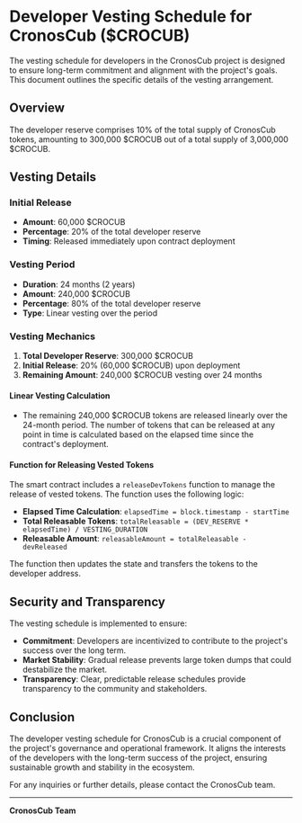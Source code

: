 # Developer Vesting Schedule for CronosCub ($CROCUB)

The vesting schedule for developers in the CronosCub project is designed to ensure long-term commitment and alignment with the project's goals. This document outlines the specific details of the vesting arrangement.

## Overview

The developer reserve comprises 10% of the total supply of CronosCub tokens, amounting to 300,000 $CROCUB out of a total supply of 3,000,000 $CROCUB.

## Vesting Details

### Initial Release

- **Amount**: 60,000 $CROCUB
- **Percentage**: 20% of the total developer reserve
- **Timing**: Released immediately upon contract deployment

### Vesting Period

- **Duration**: 24 months (2 years)
- **Amount**: 240,000 $CROCUB
- **Percentage**: 80% of the total developer reserve
- **Type**: Linear vesting over the period

### Vesting Mechanics

1. **Total Developer Reserve**: 300,000 $CROCUB
2. **Initial Release**: 20% (60,000 $CROCUB) upon deployment
3. **Remaining Amount**: 240,000 $CROCUB vesting over 24 months

#### Linear Vesting Calculation

- The remaining 240,000 $CROCUB tokens are released linearly over the 24-month period. The number of tokens that can be released at any point in time is calculated based on the elapsed time since the contract's deployment.

#### Function for Releasing Vested Tokens

The smart contract includes a `releaseDevTokens` function to manage the release of vested tokens. The function uses the following logic:

- **Elapsed Time Calculation**: `elapsedTime = block.timestamp - startTime`
- **Total Releasable Tokens**: `totalReleasable = (DEV_RESERVE * elapsedTime) / VESTING_DURATION`
- **Releasable Amount**: `releasableAmount = totalReleasable - devReleased`

The function then updates the state and transfers the tokens to the developer address.

## Security and Transparency

The vesting schedule is implemented to ensure:

- **Commitment**: Developers are incentivized to contribute to the project's success over the long term.
- **Market Stability**: Gradual release prevents large token dumps that could destabilize the market.
- **Transparency**: Clear, predictable release schedules provide transparency to the community and stakeholders.

## Conclusion

The developer vesting schedule for CronosCub is a crucial component of the project's governance and operational framework. It aligns the interests of the developers with the long-term success of the project, ensuring sustainable growth and stability in the ecosystem.

For any inquiries or further details, please contact the CronosCub team.

---

**CronosCub Team**
